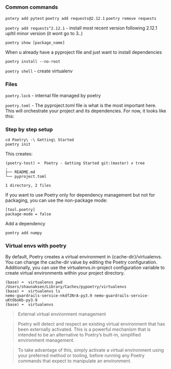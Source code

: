 ### Common commands

`potery add pytest`
`poetry add requests@2.12.1`
`poetry remove requests`

`poetry add requests^2.12.1` - install most recent version following 2.12.1 upltil minor version (it wont go to 3.*.*)

`poetry show [package_name]`

When u already have a pyproject file and just want to install dependencies

`poetry install --no-root` 

`poetry shell` - create virtualenv




### Files

`poetry.lock` - internal file managed by poetry

`poetry.toml` - The pyproject.toml file is what is the most important here. This will orchestrate your project and its dependencies. For now, it looks like this:

### Step by step setup

```
cd Poetry\ -\ Getting\ Started
poetry init
```

This creates:


```
(poetry-test) ➜  Poetry - Getting Started git:(master) ✗ tree                          
.
├── README.md
└── pyproject.toml

1 directory, 2 files

```

If you want to use Poetry only for dependency management but not for packaging, you can use the non-package mode:

```
[tool.poetry]
package-mode = false
```

Add a dependency

`poetry add numpy`

### Virtual envs with poetry

By default, Poetry creates a virtual environment in {cache-dir}/virtualenvs. You can change the cache-dir value by 
editing the Poetry configuration. Additionally, you can use the virtualenvs.in-project configuration variable to 
create virtual environments within your project directory.


```
(base) ➜  virtualenvs pwd
/Users/shaunaksen/Library/Caches/pypoetry/virtualenvs
(base) ➜  virtualenvs ls
nemo-guardrails-service-nkdf2NrA-py3.9 nemo-guardrails-service-uKtOboKb-py3.9
(base) ➜  virtualenvs 
```

> External virtual environment management

> Poetry will detect and respect an existing virtual environment that has been externally activated. This is a powerful mechanism that is intended to be an alternative to Poetry’s built-in, simplified environment management.

> To take advantage of this, simply activate a virtual environment using your preferred method or tooling, before running any Poetry commands that expect to manipulate an environment.